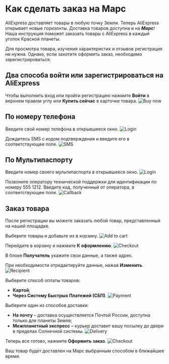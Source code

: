 # Как сделать заказ на Марс

AliExpress доставляет товары в любую точку Земли. Теперь AliExpress открывает новые горизонты. Доставка товаров доступна и на *****Марс*****!
Наша инструкция поможет заказать товары с AliExpress в каждый уголок Красной планеты.

Для просмотра товара, изучения характеристик и отзывов регистрация не нужна. Однако, если захотите оформить заказ, необходимо зарегистрироваться.

 ## Два способа войти или зарегистрироваться на AliExpress

Чтобы выполнить вход или пройти регистрацию нажмите **Войти** в верхнем правом углу или **Купить сейчас** в карточке товара.
![Buy now](images/buy_now.png)
## По номеру телефона

Введите свой номер телефона в открывшееся окно. 
![Login](images/login.png)


Дождитесь SMS с кодом подтверждения и введите его в соответствующее поле. 
![SMS](images/sms.png)
 
## По Мультипаспорту

Введите номер своего мультипаспорта в открывшееся окно. 
![Login](images/login.png)

Позвоните оператору технической поддержки для идентификации по номеру 555 1212. Введите код, полученный от оператора, в соответствующее поле.
![Callback](images/callback.png)

## Заказ товара

После регистрации вы можете заказать любой товар, представленный на нашей площадке.

Выберите товары и добавьте их в корзину.
![Add to cart](images/add_to_cart.png)

Перейдите в корзину и нажмите **К оформлению**.
![Checkout](images/checkout.png)
  
В блоке **Получатель** укажите свои данные, а также адрес.

При необходимости отредактируйте данные, нажав **Изменить**.
![Recipient](images/receiver.png)

 Выберите способ оплаты товаров:
* **Картой**;
* **Через Систему Быстрых Платежей (СБП)**.
![Payment](images/payment.png)

 Выберите один из способов доставки:
* **На почту** – доставка осуществляется Почтой России, доступна только для планеты Земля;
* **Межпланетный экспресс** – курьер доставит вашу посылку до двери в пределах Солнечной системы.
![Delivery](images/delivery.png) 

Теперь все готово, нажмите **Оформить заказ**.
![Checkout](images/final_checkout.png)
 
Ваш товар будет доставлен на Марс выбранным способом в ближайшее время.